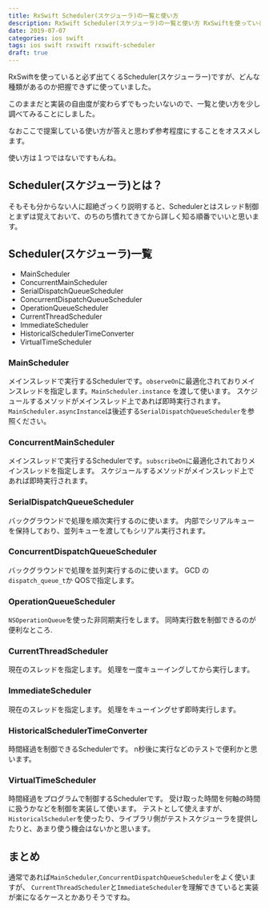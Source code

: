 ```yaml
---
title: RxSwift Scheduler(スケジューラ)の一覧と使い方
description: RxSwift Scheduler(スケジューラ)の一覧と使い方 RxSwiftを使っていると必ず出てくるScheduler(スケジューラー)ですが、どんな種類があるのか把握できずに使っていました。このままだと実装の自由度が変わらずでもったいないので、一覧と使い方を少し調べてみることにしました。なおここで提案している使い方が答えと思わず参考程度にすることをオススメします。使い方は１つではないですもんね。
date: 2019-07-07
categories: ios swift
tags: ios swift rxswift rxswift-scheduler
draft: true
---
```

RxSwiftを使っていると必ず出てくるScheduler(スケジューラー)ですが、どんな種類があるのか把握できずに使っていました。

このままだと実装の自由度が変わらずでもったいないので、一覧と使い方を少し調べてみることにしました。

なおここで提案している使い方が答えと思わず参考程度にすることをオススメします。

使い方は１つではないですもんね。

## Scheduler(スケジューラ)とは？

そもそも分からない人に超絶ざっくり説明すると、Schedulerとはスレッド制御とまずは覚えておいて、のちのち慣れてきてから詳しく知る順番でいいと思います。

## Scheduler(スケジューラ)一覧

- MainScheduler
- ConcurrentMainScheduler
- SerialDispatchQueueScheduler
- ConcurrentDispatchQueueScheduler
- OperationQueueScheduler
- CurrentThreadScheduler
- ImmediateScheduler
- HistoricalSchedulerTimeConverter
- VirtualTimeScheduler

### MainScheduler

メインスレッドで実行するSchedulerです。`observeOn`に最適化されておりメインスレッドを指定します。`MainScheduler.instance` を渡して使います。 スケジュールするメソッドがメインスレッド上であれば即時実行されます。`MainScheduler.asyncInstance`は後述する`SerialDispatchQueueScheduler`を参照ください。

### ConcurrentMainScheduler

メインスレッドで実行するSchedulerです。`subscribeOn`に最適化されておりメインスレッドを指定します。 スケジュールするメソッドがメインスレッド上であれば即時実行されます。

### SerialDispatchQueueScheduler

バックグラウンドで処理を順次実行するのに使います。 内部でシリアルキューを保持しており、並列キューを渡してもシリアル実行されます。

### ConcurrentDispatchQueueScheduler

バックグラウンドで処理を並列実行するのに使います。 GCD の`dispatch_queue_t`か QOSで指定します。

### OperationQueueScheduler

`NSOperationQueue`を使った非同期実行をします。 同時実行数を制御できるのが便利なところ.

### CurrentThreadScheduler

現在のスレッドを指定します。 処理を一度キューイングしてから実行します。

### ImmediateScheduler

現在のスレッドを指定します。 処理をキューイングせず即時実行します。

### HistoricalSchedulerTimeConverter

時間経過を制御できるSchedulerです。 n秒後に実行などのテストで便利かと思います。

### VirtualTimeScheduler

時間経過をプログラムで制御するSchedulerです。 受け取った時間を何軸の時間に扱うかなどを制御を実装して使います。 テストとして使えますが、`HistoricalScheduler`を使ったり、ライブラリ側がテストスケジューラを提供したりと、あまり使う機会はないかと思います。

## まとめ

通常であれば`MainScheduler`,`ConcurrentDispatchQueueScheduler`をよく使いますが、 `CurrentThreadScheduler`と`ImmediateScheduler`を理解できていると実装が楽になるケースとかありそうですね。
